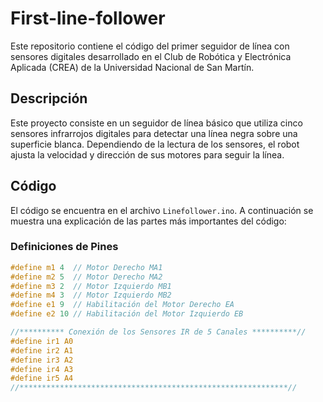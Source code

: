 # First-line-follower

Este repositorio contiene el código del primer seguidor de línea con sensores digitales desarrollado en el Club de Robótica y Electrónica Aplicada (CREA) de la Universidad Nacional de San Martín.

## Descripción

Este proyecto consiste en un seguidor de línea básico que utiliza cinco sensores infrarrojos digitales para detectar una línea negra sobre una superficie blanca. Dependiendo de la lectura de los sensores, el robot ajusta la velocidad y dirección de sus motores para seguir la línea.

## Código

El código se encuentra en el archivo `Linefollower.ino`. A continuación se muestra una explicación de las partes más importantes del código:

### Definiciones de Pines

```c
#define m1 4  // Motor Derecho MA1
#define m2 5  // Motor Derecho MA2
#define m3 2  // Motor Izquierdo MB1
#define m4 3  // Motor Izquierdo MB2
#define e1 9  // Habilitación del Motor Derecho EA
#define e2 10 // Habilitación del Motor Izquierdo EB

//********** Conexión de los Sensores IR de 5 Canales **********//
#define ir1 A0
#define ir2 A1
#define ir3 A2
#define ir4 A3
#define ir5 A4
//************************************************************//

